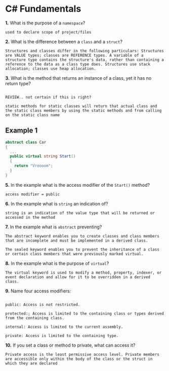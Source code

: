 # C# Fundamentals


**1.** What is the purpose of a `namespace`?
<!-- enter you answer in the space below -->
```
used to declare scope of project/files
```
**2.** What is the difference between a `class` and a `struct`?
<!-- enter you answer in the space below -->
```
Structures and classes differ in the following particulars: Structures are VALUE types; classes are REFERENCE types. A variable of a structure type contains the structure's data, rather than containing a reference to the data as a class type does. Structures use stack allocation; classes use heap allocation.
```
**3.** What is the method that returns an instance of a class, yet it has no return type?
<!-- enter you answer in the space below -->
```

REVIEW.. not certain if this is right?

static methods for static classes will return that actual class and the static class members by using the static methods and from calling on the static class name
```
## Example 1
```c#
abstract class Car
{
  ...
  public virtual string Start()
  {
    return "Vroooom";
  }
}
```
**5.** In the example what is the access modifier of the `Start()` method?
<!-- enter you answer in the space below -->
```
access modifier = public
```
**6.** In the example what is `string` an indication of?
<!-- enter you answer in the space below -->
```
string is an indication of the value type that will be returned or accessed in the method
```
**7.** In the example what is `abstract` preventing?
<!-- enter you answer in the space below -->
```
The abstract keyword enables you to create classes and class members that are incomplete and must be implemented in a derived class.

The sealed keyword enables you to prevent the inheritance of a class or certain class members that were previously marked virtual.

```
**8.** In the example what is the purpose of `virtual`?
<!-- enter you answer in the space below -->
```
The virtual keyword is used to modify a method, property, indexer, or event declaration and allow for it to be overridden in a derived class. 

```
**9.** Name four access modifiers:
<!-- enter you answer in the space below -->
```

public: Access is not restricted.

protected:; Access is limited to the containing class or types derived from the containing class.

internal: Access is limited to the current assembly.

private: Access is limited to the containing type.

```
**10.** If you set a class or method to private, what can access it?
<!-- enter you answer in the space below -->
```
Private access is the least permissive access level. Private members are accessible only within the body of the class or the struct in which they are declared

```